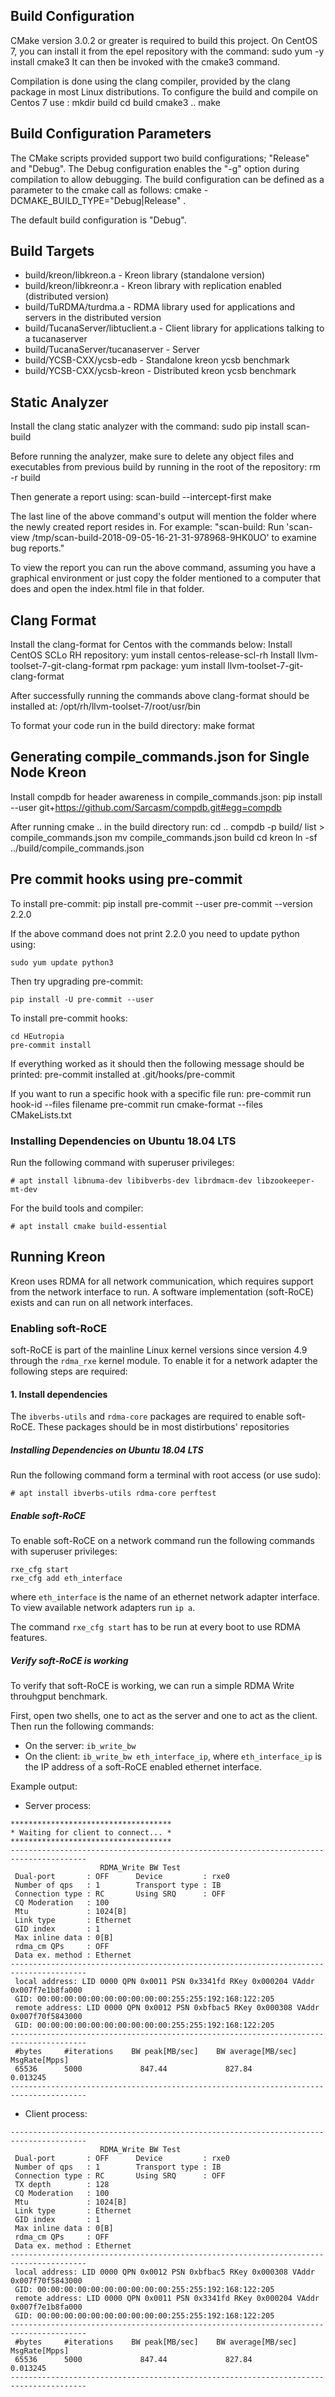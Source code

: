 Build Configuration
--------------------------------------------------------------------------------
CMake version 3.0.2 or greater is required to build this project.
On CentOS 7, you can install it from the epel repository with the command:
	sudo yum -y install cmake3
It can then be invoked with the cmake3 command.

Compilation is done using the clang compiler, provided by the clang package in
most Linux distributions.
To configure the build and compile on Centos 7 use :
	 mkdir build
	 cd build
	 cmake3 ..
	 make

Build Configuration Parameters
--------------------------------------------------------------------------------
The CMake scripts provided support two build configurations; "Release" and
"Debug". The Debug configuration enables the "-g" option during compilation to
allow debugging. The build configuration can be defined as a parameter to the
cmake call as follows:
	cmake -DCMAKE_BUILD_TYPE="Debug|Release" .

The default build configuration is "Debug".

Build Targets
--------------------------------------------------------------------------------
* build/kreon/libkreon.a - Kreon library (standalone version)
* build/kreon/libkreonr.a - Kreon library with replication enabled
	(distributed version)
* build/TuRDMA/turdma.a - RDMA library used for applications and servers in the
	distributed version
* build/TucanaServer/libtuclient.a - Client library for applications talking to
	a tucanaserver
* build/TucanaServer/tucanaserver - Server
* build/YCSB-CXX/ycsb-edb - Standalone kreon ycsb benchmark
* build/YCSB-CXX/ycsb-kreon - Distributed kreon ycsb benchmark

Static Analyzer
--------------------------------------------------------------------------------
Install the clang static analyzer with the command:
	sudo pip install scan-build

Before running the analyzer, make sure to delete any object files and
executables from previous build by running in the root of the repository:
	rm -r build

Then generate a report using:
	scan-build --intercept-first make

The last line of the above command's output will mention the folder where the
newly created report resides in. For example:
	"scan-build: Run 'scan-view /tmp/scan-build-2018-09-05-16-21-31-978968-9HK0UO'
	to examine bug reports."

To view the report you can run the above command, assuming you have a graphical
environment or just copy the folder mentioned to a computer that does and open
the index.html file in that folder.

Clang Format
--------------------------------------------------------------------------------
Install the clang-format for Centos with the commands below:
Install CentOS SCLo RH repository:
	yum install centos-release-scl-rh
Install llvm-toolset-7-git-clang-format rpm package:
	yum install llvm-toolset-7-git-clang-format

After successfully running the commands above clang-format should be installed at:
	/opt/rh/llvm-toolset-7/root/usr/bin

To format your code run in the build directory:
	make format

Generating compile_commands.json for Single Node Kreon
--------------------------------------------------------------------------------
Install compdb for header awareness in compile_commands.json:
pip install --user git+https://github.com/Sarcasm/compdb.git#egg=compdb

After running cmake .. in the build directory run:
	cd ..
	compdb -p build/ list > compile_commands.json
	mv compile_commands.json build
	cd kreon
	ln -sf ../build/compile_commands.json

Pre commit hooks using pre-commit
--------------------------------------------------------------------------------
To install pre-commit:
	pip install pre-commit --user
	pre-commit --version
	2.2.0

If the above command does not print 2.2.0 you need to update python using:

	sudo yum update python3

Then try upgrading pre-commit:

	pip install -U pre-commit --user

To install pre-commit hooks:

	cd HEutropia
	pre-commit install

If everything worked as it should then the following message should be printed:
	pre-commit installed at .git/hooks/pre-commit

If you want to run a specific hook with a specific file run:
	pre-commit run hook-id --files filename
	pre-commit run cmake-format --files CMakeLists.txt




### Installing Dependencies on Ubuntu 18.04 LTS
Run the following command with superuser privileges:
```
# apt install libnuma-dev libibverbs-dev librdmacm-dev libzookeeper-mt-dev
```

For the build tools and compiler:
```
# apt install cmake build-essential
```



## Running Kreon
Kreon uses RDMA for all network communication, which requires support from the
network interface to run. A software implementation (soft-RoCE) exists and can
run on all network interfaces.

### Enabling soft-RoCE
soft-RoCE is part of the mainline Linux kernel versions since version 4.9
through the `rdma_rxe` kernel module. To enable it for a network adapter the
following steps are required:

#### 1. Install dependencies
The `ibverbs-utils` and `rdma-core` packages are required to enable soft-RoCE.
These packages should be in most distirbutions' repositories

##### Installing Dependencies on Ubuntu 18.04 LTS
Run the following command form a terminal with root access (or use sudo):
```
# apt install ibverbs-utils rdma-core perftest
```

##### Enable soft-RoCE
To enable soft-RoCE on a network command run the following commands with
superuser privileges:
```
rxe_cfg start
rxe_cfg add eth_interface
```
where `eth_interface` is the name of an ethernet network adapter interface. To
view available network adapters run `ip a`.

The command `rxe_cfg start` has to be run at every boot to use RDMA features.

##### Verify soft-RoCE is working
To verify that soft-RoCE is working, we can run a simple RDMA Write throuhgput
benchmark.

First, open two shells, one to act as the server and one to act as the client.
Then run the following commands:
* On the server: `ib_write_bw`
* On the client: `ib_write_bw eth_interface_ip`, where `eth_interface_ip` is
the IP address of a soft-RoCE enabled ethernet interface.

Example output:
* Server process:
```
************************************
* Waiting for client to connect... *
************************************
---------------------------------------------------------------------------------------
                    RDMA_Write BW Test
 Dual-port       : OFF		Device         : rxe0
 Number of qps   : 1		Transport type : IB
 Connection type : RC		Using SRQ      : OFF
 CQ Moderation   : 100
 Mtu             : 1024[B]
 Link type       : Ethernet
 GID index       : 1
 Max inline data : 0[B]
 rdma_cm QPs	 : OFF
 Data ex. method : Ethernet
---------------------------------------------------------------------------------------
 local address: LID 0000 QPN 0x0011 PSN 0x3341fd RKey 0x000204 VAddr 0x007f7e1b8fa000
 GID: 00:00:00:00:00:00:00:00:00:00:255:255:192:168:122:205
 remote address: LID 0000 QPN 0x0012 PSN 0xbfbac5 RKey 0x000308 VAddr 0x007f70f5843000
 GID: 00:00:00:00:00:00:00:00:00:00:255:255:192:168:122:205
---------------------------------------------------------------------------------------
 #bytes     #iterations    BW peak[MB/sec]    BW average[MB/sec]   MsgRate[Mpps]
 65536      5000             847.44             827.84 		   0.013245
---------------------------------------------------------------------------------------
```

* Client process:
```
---------------------------------------------------------------------------------------
                    RDMA_Write BW Test
 Dual-port       : OFF		Device         : rxe0
 Number of qps   : 1		Transport type : IB
 Connection type : RC		Using SRQ      : OFF
 TX depth        : 128
 CQ Moderation   : 100
 Mtu             : 1024[B]
 Link type       : Ethernet
 GID index       : 1
 Max inline data : 0[B]
 rdma_cm QPs	 : OFF
 Data ex. method : Ethernet
---------------------------------------------------------------------------------------
 local address: LID 0000 QPN 0x0012 PSN 0xbfbac5 RKey 0x000308 VAddr 0x007f70f5843000
 GID: 00:00:00:00:00:00:00:00:00:00:255:255:192:168:122:205
 remote address: LID 0000 QPN 0x0011 PSN 0x3341fd RKey 0x000204 VAddr 0x007f7e1b8fa000
 GID: 00:00:00:00:00:00:00:00:00:00:255:255:192:168:122:205
---------------------------------------------------------------------------------------
 #bytes     #iterations    BW peak[MB/sec]    BW average[MB/sec]   MsgRate[Mpps]
 65536      5000             847.44             827.84 		   0.013245
---------------------------------------------------------------------------------------
```
